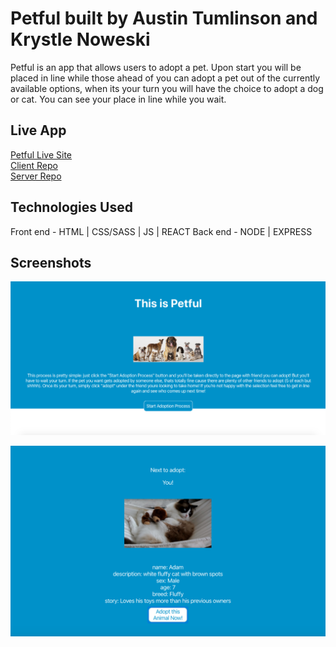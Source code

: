 # Petful built by Austin Tumlinson and Krystle Noweski
Petful is an app that allows users to adopt a pet. Upon start you will be placed in line while those ahead of you can adopt a pet out of the currently available options, when its your turn you will have the choice to adopt a dog or cat.  You can see your place in line while you wait.

## Live App

[Petful Live Site](https://krys-aust-petful.herokuapp.com/)<br/>
[Client Repo](https://github.com/thinkful-ei-iguana/petfullll-client)<br/>
[Server Repo](https://github.com/thinkful-ei-iguana/petfulll-server)<br/>

## Technologies Used

Front end - HTML | CSS/SASS | JS | REACT
Back end - NODE | EXPRESS

## Screenshots

![Petful Home Page](https://github.com/thinkful-ei-iguana/petfullll-client/blob/master/src/Images/petful1.png?raw=true)

![Petful Start Page](https://github.com/thinkful-ei-iguana/petfullll-client/blob/master/src/Images/petful2.png?raw=true)
